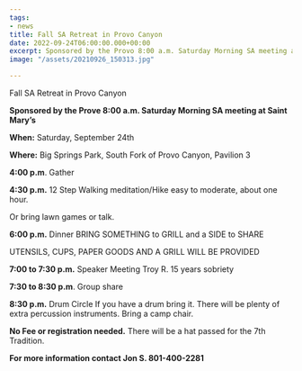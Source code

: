 ```yaml
---
tags:
- news
title: Fall SA Retreat in Provo Canyon
date: 2022-09-24T06:00:00.000+00:00
excerpt: Sponsored by the Provo 8:00 a.m. Saturday Morning SA meeting at Saint Mary’s
image: "/assets/20210926_150313.jpg"

---
```

Fall SA Retreat in Provo Canyon

**Sponsored by the Prove 8:00 a.m. Saturday Morning SA meeting at Saint Mary’s**

**When:** Saturday, September 24th

**Where:** Big Springs Park, South Fork of Provo Canyon, Pavilion 3

**4:00 p.m**. Gather

**4:30 p.m.** 12 Step Walking meditation/Hike easy to moderate, about one hour.

Or bring lawn games or talk.

**6:00 p.m.** Dinner BRING SOMETHING to GRILL and a SIDE to SHARE

UTENSILS, CUPS, PAPER GOODS AND A GRILL WILL BE PROVIDED

**7:00 to 7:30 p.m.** Speaker Meeting Troy R. 15 years sobriety

**7:30 to 8:30 p.m**. Group share

**8:30 p.m.** Drum Circle If you have a drum bring it. There will be plenty of extra percussion instruments. Bring a camp chair.

**No Fee or registration needed.** There will be a hat passed for the 7th Tradition.

**For more information contact Jon S. 801-400-2281**